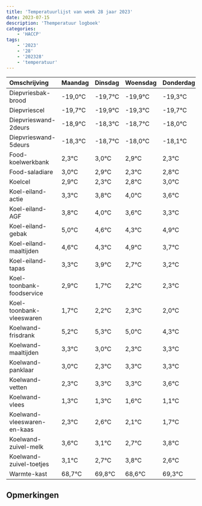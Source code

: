 ```yaml
---
title: 'Temperatuurlijst van week 28 jaar 2023'
date: 2023-07-15
description: 'Themperatuur logboek'
categories:
    - 'HACCP'
tags:
    - '2023'
    - '28'
    - '202328'
    - 'temperatuur'
---
```

|Omschrijving|Maandag|Dinsdag|Woensdag|Donderdag|Vrijdag|Zaterdag|Zondag|
|:---|:---|:---|:---|:---|:---|:---|:---|
|Diepvriesbak-brood|-19,0°C|-19,7°C|-19,9°C|-19,3°C|-19,7°C|-19,0°C| |
|Diepvriescel|-19,7°C|-19,9°C|-19,3°C|-19,7°C|-19,0°C|-19,1°C| |
|Diepvrieswand-2deurs|-18,9°C|-18,3°C|-18,7°C|-18,0°C|-18,1°C|-18,7°C| |
|Diepvrieswand-5deurs|-18,3°C|-18,7°C|-18,0°C|-18,1°C|-18,7°C|-18,2°C| |
|Food-koelwerkbank|2,3°C|3,0°C|2,9°C|2,3°C|2,8°C|3,0°C| |
|Food-saladiare|3,0°C|2,9°C|2,3°C|2,8°C|3,0°C|2,6°C| |
|Koelcel|2,9°C|2,3°C|2,8°C|3,0°C|2,6°C|2,3°C| |
|Koel-eiland-actie|3,3°C|3,8°C|4,0°C|3,6°C|3,3°C|3,9°C| |
|Koel-eiland-AGF|3,8°C|4,0°C|3,6°C|3,3°C|3,9°C|2,7°C| |
|Koel-eiland-gebak|5,0°C|4,6°C|4,3°C|4,9°C|3,7°C|4,2°C| |
|Koel-eiland-maaltijden|4,6°C|4,3°C|4,9°C|3,7°C|4,2°C|4,3°C| |
|Koel-eiland-tapas|3,3°C|3,9°C|2,7°C|3,2°C|3,3°C|3,0°C| |
|Koel-toonbank-foodservice|2,9°C|1,7°C|2,2°C|2,3°C|2,0°C|1,3°C| |
|Koel-toonbank-vleeswaren|1,7°C|2,2°C|2,3°C|2,0°C|1,3°C|2,3°C| |
|Koelwand-frisdrank|5,2°C|5,3°C|5,0°C|4,3°C|5,3°C|5,3°C| |
|Koelwand-maaltijden|3,3°C|3,0°C|2,3°C|3,3°C|3,3°C|3,6°C| |
|Koelwand-panklaar|3,0°C|2,3°C|3,3°C|3,3°C|3,6°C|3,1°C| |
|Koelwand-vetten|2,3°C|3,3°C|3,3°C|3,6°C|3,1°C|2,7°C| |
|Koelwand-vlees|1,3°C|1,3°C|1,6°C|1,1°C|0,7°C|1,8°C| |
|Koelwand-vleeswaren-en-kaas|2,3°C|2,6°C|2,1°C|1,7°C|2,8°C|1,6°C| |
|Koelwand-zuivel-melk|3,6°C|3,1°C|2,7°C|3,8°C|2,6°C|3,3°C| |
|Koelwand-zuivel-toetjes|3,1°C|2,7°C|3,8°C|2,6°C|3,3°C|3,8°C| |
|Warmte-kast|68,7°C|69,8°C|68,6°C|69,3°C|69,8°C|69,9°C| |

## Opmerkingen


